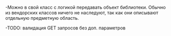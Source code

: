 -Можно в свой класс с логикой передавать объект библиотеки. Обычно из вендорских классов ничего не наследуют, так как они описывают отдельную предметную область.

-TODO: валидация GET запросов без доп. параметров
